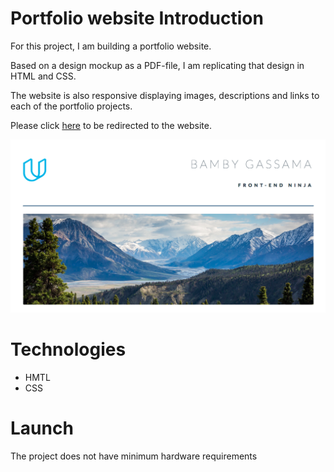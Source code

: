 
# Portfolio website Introduction

For this project, I am building a portfolio website. 

Based on a design mockup as a PDF-file, I am replicating that design in HTML and CSS. 

The website is also responsive displaying images, descriptions and links to each of the portfolio projects.

Please click [here](https://portfolio-bamby.netlify.com/) to be redirected to the website. 

![Illustration](./images/screen.png)

# Technologies

* HMTL
* CSS

# Launch

 The project does not have minimum hardware requirements
